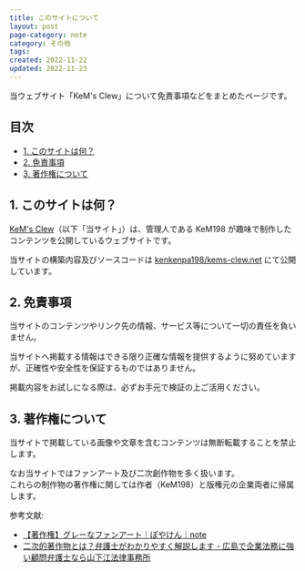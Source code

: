 ```yaml
---
title: このサイトについて
layout: post
page-category: note
category: その他
tags:
created: 2022-11-22
updated: 2022-11-23
---
```


当ウェブサイト「KeM's Clew」について免責事項などをまとめたページです。

<!-- omit in toc -->
## 目次

- [1. このサイトは何？](#1-このサイトは何)
- [2. 免責事項](#2-免責事項)
- [3. 著作権について](#3-著作権について)

## 1. このサイトは何？

[KeM's Clew](https://kems-clew.net/)（以下「当サイト」）は、管理人である KeM198 が趣味で制作したコンテンツを公開しているウェブサイトです。  

当サイトの構築内容及びソースコードは [kenkenpa198/kems-clew.net](https://github.com/kenkenpa198/kems-clew.net) にて公開しています。

## 2. 免責事項

当サイトのコンテンツやリンク先の情報、サービス等について一切の責任を負いません。

当サイトへ掲載する情報はできる限り正確な情報を提供するように努めていますが、正確性や安全性を保証するものではありません。

掲載内容をお試しになる際は、必ずお手元で検証の上ご活用ください。

## 3. 著作権について

当サイトで掲載している画像や文章を含むコンテンツは無断転載することを禁止します。  

なお当サイトではファンアート及び二次創作物を多く扱います。  
これらの制作物の著作権に関しては作者（KeM198）と版権元の企業両者に帰属します。

参考文献:

- [【著作権】グレーなファンアート｜ぽやけん｜note](https://note.com/free_yaken/n/nf593628cb8c4)
- [二次的著作物とは？弁護士がわかりやすく解説します - 広島で企業法務に強い顧問弁護士なら山下江法律事務所](https://hiroshima-kigyo.com/column/8178)
